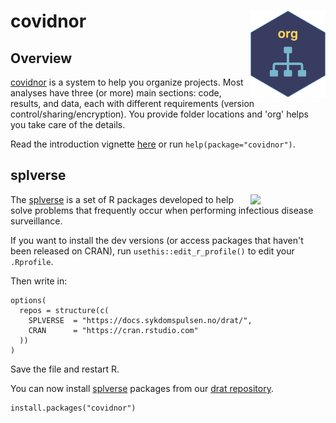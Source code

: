 # covidnor <a href="https://docs.sykdomspulsen.no/covidnor/"><img src="man/figures/logo.png" align="right" width="120" /></a>

## Overview 

[covidnor](https://docs.sykdomspulsen.no/covidnor/) is a system to help you organize projects. Most analyses have three (or more) main sections: code, results, and data, each with different requirements (version control/sharing/encryption). You provide folder locations and 'org' helps you take care of the details.

Read the introduction vignette [here](http://docs.sykdomspulsen.no/covidnor/articles/covidnor.html) or run `help(package="covidnor")`.

## splverse

<a href="https://docs.sykdomspulsen.no/packages"><img src="https://docs.sykdomspulsen.no/packages/splverse.png" align="right" width="120" /></a>

The [splverse](https://docs.sykdomspulsen.no/packages) is a set of R packages developed to help solve problems that frequently occur when performing infectious disease surveillance.

If you want to install the dev versions (or access packages that haven't been released on CRAN), run `usethis::edit_r_profile()` to edit your `.Rprofile`. 

Then write in:

```
options(
  repos = structure(c(
    SPLVERSE  = "https://docs.sykdomspulsen.no/drat/",
    CRAN      = "https://cran.rstudio.com"
  ))
)
```

Save the file and restart R.

You can now install [splverse](https://docs.sykdomspulsen.no/packages) packages from our [drat repository](https://docs.sykdomspulsen.no/drat/).

```
install.packages("covidnor")
```

